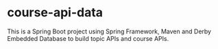 # course-api-data
This is a Spring Boot project using Spring Framework, Maven and Derby Embedded Database to build topic APIs and course APIs.
